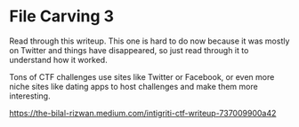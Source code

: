 # File Carving 3

Read through this writeup. This one is hard to do now because it was
mostly on Twitter and things have disappeared, so just read through it
to understand how it worked. 

  

Tons of CTF challenges use sites like Twitter or Facebook, or even more
niche sites like dating apps to host challenges and make them more
interesting.

  

<https://the-bilal-rizwan.medium.com/intigriti-ctf-writeup-737009900a42> 
